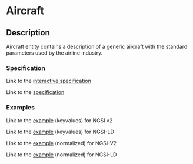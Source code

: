 # Aircraft

## Description 

Aircraft entity contains a description of a generic aircraft with the standard parameters used by the airline industry.

### Specification

Link to the [interactive specification](https://swagger.lab.fiware.org/?url=https://smart-data-models.github.io/incubated/Aeronautics/Aircraft/swagger.yaml)

Link to the [specification](https://github.com/smart-data-models/incubated/blob/master/Aeronautics/Aircraft/doc/spec.md)

### Examples

Link to the [example](https://smart-data-models.github.io/incubated/Aeronautics/Aircraft/examples/example.json) (keyvalues) for NGSI v2

Link to the [example](https://smart-data-models.github.io/incubated/Aeronautics/Aircraft/examples/example.jsonld) (keyvalues) for NGSI-LD

Link to the [example](https://smart-data-models.github.io/incubated/Aeronautics/Aircraft/examples/example-normalized.json) (normalized) for NGSI-V2

Link to the [example](https://smart-data-models.github.io/incubated/Aeronautics/Aircraft/examples/example-normalized.jsonld) (normalized) for NGSI-LD

